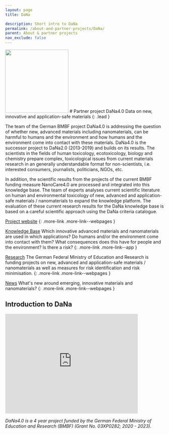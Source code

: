 ```yaml
---
layout: page
title: DaNa

description: Short intro to DaNa
permalink: /about-and-partner-projects/DaNa/
parent: About & partner projects
nav_exclude: false
---
```

<img src="{{ site.baseurl }}/images/logos/dana-logo.png" width="200" class="image--right" />
#  Partner project DaNa4.0
Data on new, innovative and application-safe materials
{: .lead }

The team of the German BMBF project DaNa4.0 is addressing the question of whether new, advanced materials including nanomaterials, can be harmful to humans and the environment and how humans and the environment come into contact with these materials. DaNa4.0 is the successor project to DaNa2.0 (2013-2019) and builds on its results. The scientists in the fields of human toxicology, ecotoxicology, biology and chemistry prepare complex, toxicological issues from current materials research in an generally understandable format for non-scientists, i.e. interested consumers, journalists, politicians, NGOs, etc.

In addition, the scientific results from the projects of the current BMBF funding measure NanoCare4.0 are processed and integrated into this knowledge base. The team of experts analyses current scientific literature on human and environmental toxicology of new, advanced and application-safe materials / nanomaterials to expand the knowledge platform. The evaluation of these current research results for the DaNa knowledge base is based on a careful scientific approach using the DaNa criteria catalogue.

[Project website](https://nanopartikel.info/en/)
{: .more-link .more-link--webpages }

[Knowledge Base](https://nanopartikel.info/en/knowledge/knowledge-base/)
Which innovative advanced materials and nanomaterials are used in which applications? Do humans and/or the environment come into contact with them? What consequences does this have for people and the environment? Is there a risk?
{: .more-link .more-link--app }

[Research](https://nanopartikel.info/en/research/)
The German Federal Ministry of Education and Research is funding projects on new, advanced and application-safe materials / nanomaterials as well as measures for risk identification and risk minimisation.
{: .more-link .more-link--webpages }

[News](https://nanopartikel.info/en/news/)
What's new around emerging, innovative materials and nanomaterials?
{: .more-link .more-link--webpages }

## Introduction to DaNa
<embed src="https://nanopartikel.info/wp-content/uploads/2021/11/DaNa4_Projektflyer2021_english_web.pdf" width="420" height="315" type="application/pdf">


_DaNa4.0 is a 4 year project funded by the German Federal Ministry of Education and Research (BMBF) (Grant No. 03XP0282; 2020 - 2023)._
